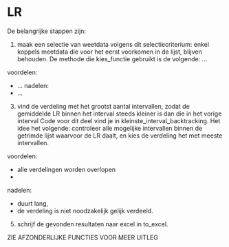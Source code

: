 # LR

De belangrijke stappen zijn:
1. maak een selectie van weetdata volgens dit selectiecriterium: enkel koppels meetdata die voor het eerst voorkomen in de lijst, blijven behouden.
De methode die kies_functie gebruikt is de volgende: ...

voordelen:
  - ...
nadelen:
  - ...

3. vind de verdeling met het grootst aantal intervallen, zodat de gemiddelde LR binnen het interval steeds kleiner is dan die in het vorige interval
Code voor dit deel vind je in kleinste_interval_backtracking. Het idee het volgende: controleer alle mogelijke intervallen binnen de getrimde lijst waarvoor de LR daalt, en kies de verdeling het met meeste intervallen.

voordelen:
  - alle verdelingen worden overlopen
  - 
nadelen:
  - duurt lang,
  - de verdeling is niet noodzakelijk gelijk verdeeld.

5. schrijf de gevonden resultaten naar excel in to_excel.

ZIE AFZONDERLIJKE FUNCTIES VOOR MEER UITLEG
